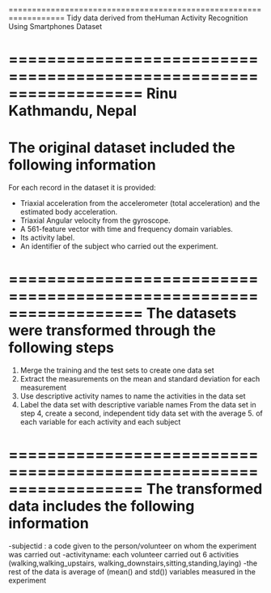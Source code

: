 ==================================================================
Tidy data derived from theHuman Activity Recognition Using Smartphones Dataset

==================================================================
Rinu
Kathmandu, Nepal
==================================================================

The original dataset included the following information
==================================================================
For each record in the dataset it is provided: 
- Triaxial acceleration from the accelerometer (total acceleration) and the estimated body acceleration. 
- Triaxial Angular velocity from the gyroscope. 
- A 561-feature vector with time and frequency domain variables. 
- Its activity label. 
- An identifier of the subject who carried out the experiment.

==================================================================
The datasets were transformed through the following steps
==================================================================
1. Merge the training and the test sets to create one data set
2. Extract the measurements on the mean and standard deviation for each measurement
3. Use descriptive activity names to name the activities in the data set
4. Label the data set with descriptive variable names
From the data set in step 4, create a second, independent tidy data set with the average 5. of each variable for each activity and each subject


==================================================================
The transformed data includes the following information
==================================================================
-subjectid : a code given to the person/volunteer on whom the experiment was carried out
-activityname: each volunteer carried out 6 activities (walking,walking_upstairs,
walking_downstairs,sitting,standing,laying)
-the rest of the data is average of (mean() and std()) variables measured in the experiment

